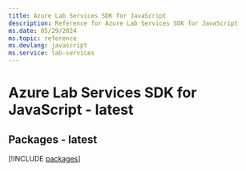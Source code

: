 ```yaml
---
title: Azure Lab Services SDK for JavaScript
description: Reference for Azure Lab Services SDK for JavaScript
ms.date: 05/29/2024
ms.topic: reference
ms.devlang: javascript
ms.service: lab-services
---
```

# Azure Lab Services SDK for JavaScript - latest
## Packages - latest
[!INCLUDE [packages](lab-services-index.md)]